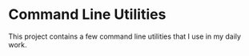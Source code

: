 # Command Line Utilities

This project contains a few command line utilities that I use in my daily work.